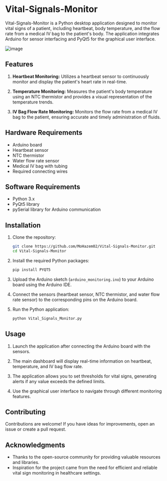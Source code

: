 # Vital-Signals-Monitor

Vital-Signals-Monitor is a Python desktop application designed to monitor vital signs of a patient, including heartbeat, body temperature, and the flow rate from a medical IV bag to the patient's body. The application integrates Arduino for sensor interfacing and PyQt5 for the graphical user interface.

![image](https://github.com/MoHazem02/Vital-Signals-Monitor/assets/66066832/2ec6f997-07dc-413a-828b-40e30e3ee9eb)


## Features

1. **Heartbeat Monitoring:** Utilizes a heartbeat sensor to continuously monitor and display the patient's heart rate in real-time.

2. **Temperature Monitoring:** Measures the patient's body temperature using an NTC thermistor and provides a visual representation of the temperature trends.

3. **IV Bag Flow Rate Monitoring:** Monitors the flow rate from a medical IV bag to the patient, ensuring accurate and timely administration of fluids.

## Hardware Requirements

- Arduino board
- Heartbeat sensor
- NTC thermistor
- Water flow rate sensor
- Medical IV bag with tubing
- Required connecting wires

## Software Requirements

- Python 3.x
- PyQt5 library
- pySerial library for Arduino communication

## Installation

1. Clone the repository:

   ```bash
   git clone https://github.com/MoHazem02/Vital-Signals-Monitor.git
   cd Vital-Signals-Monitor
   ```

2. Install the required Python packages:

   ```bash
   pip install PYQT5
   ```

3. Upload the Arduino sketch (`arduino_monitoring.ino`) to your Arduino board using the Arduino IDE.

4. Connect the sensors (heartbeat sensor, NTC thermistor, and water flow rate sensor) to the corresponding pins on the Arduino board.

5. Run the Python application:

   ```bash
   python Vital_Signals_Monitor.py
   ```

## Usage

1. Launch the application after connecting the Arduino board with the sensors.

2. The main dashboard will display real-time information on heartbeat, temperature, and IV bag flow rate.

3. The application allows you to set thresholds for vital signs, generating alerts if any value exceeds the defined limits.

4. Use the graphical user interface to navigate through different monitoring features.

## Contributing

Contributions are welcome! If you have ideas for improvements, open an issue or create a pull request.


## Acknowledgments

- Thanks to the open-source community for providing valuable resources and libraries.
- Inspiration for the project came from the need for efficient and reliable vital sign monitoring in healthcare settings.
